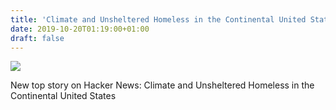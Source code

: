 ```yaml
---
title: 'Climate and Unsheltered Homeless in the Continental United States'
date: 2019-10-20T01:19:00+01:00
draft: false
---
```


![](https://ifttt.com/images/no_image_card.png)  

New top story on Hacker News: Climate and Unsheltered Homeless in the Continental United States